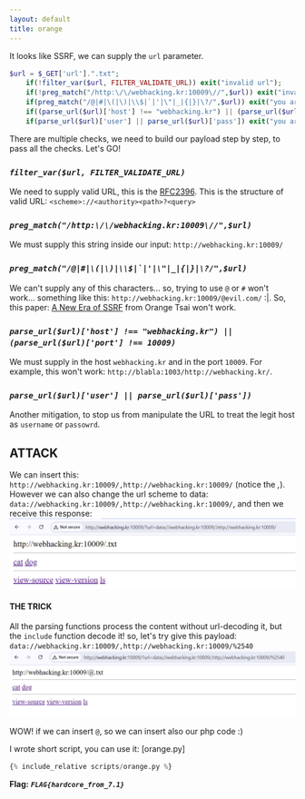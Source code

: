 ```yaml
---
layout: default
title: orange
---
```




It looks like SSRF, we can supply the `url` parameter.
```php
$url = $_GET['url'].".txt";
    if(!filter_var($url, FILTER_VALIDATE_URL)) exit("invalid url");
    if(!preg_match("/http:\/\/webhacking.kr:10009\//",$url)) exit("invalid server");
    if(preg_match("/@|#|\(|\)|\\$|`|'|\"|_|{|}|\?/",$url)) exit("you are not orange");
    if((parse_url($url)['host'] !== "webhacking.kr") || (parse_url($url)['port'] !== 10009)) exit("invalid host or port");
    if(parse_url($url)['user'] || parse_url($url)['pass']) exit("you are not orange");
```

There are multiple checks, we need to build our payload step by step, to pass all the checks. Let's GO!

### *`filter_var($url, FILTER_VALIDATE_URL)`*
We need to supply valid URL, this is the [RFC2396](https://www.ietf.org/rfc/rfc2396).
This is the structure of valid URL: `<scheme>://<authority><path>?<query>`

### *`preg_match("/http:\/\/webhacking.kr:10009\//",$url)`*
We must supply this string inside our input: `http://webhacking.kr:10009/`

### *``preg_match("/@|#|\(|\)|\\$|`|'|\"|_|{|}|\?/",$url)``*
We can't supply any of this characters... so, trying to use `@` or `#` won't work... something like this:
`http://webhacking.kr:10009/@evil.com/` :|. 
So, this paper: [A New Era of SSRF](https://www.blackhat.com/docs/us-17/thursday/us-17-Tsai-A-New-Era-Of-SSRF-Exploiting-URL-Parser-In-Trending-Programming-Languages.pdf) from Orange Tsai won't work.

### *`parse_url($url)['host'] !== "webhacking.kr") || (parse_url($url)['port'] !== 10009)`*
We must supply in the host `webhacking.kr` and in the port `10009`. For example, this won't work:
`http://blabla:1003/http://webhacking.kr/`.

### *`parse_url($url)['user'] || parse_url($url)['pass'])`*
Another mitigation, to stop us from manipulate the URL to treat the legit host as `username` or `passowrd`.

## ATTACK
We can insert this: `http://webhacking.kr:10009/,http://webhacking.kr:10009/` (notice the *,*). 
However we can also change the url scheme to data: `data://webhacking.kr:10009/,http://webhacking.kr:10009/`, and then we receive this response:
![data scheme](./images/orange_data_scheme.png)

#### THE TRICK
All the parsing functions process the content without url-decoding it, but the `include` function decode it! so, let's try give this payload:
`data://webhacking.kr:10009/,http://webhacking.kr:10009/%2540`
![parsing bypass](./images/orange_parsing_bypass.png)

WOW! if we can insert `@`, so we can insert also our php code :)

I wrote short script, you can use it: [orange.py]
```scripts/orange.py
{% include_relative scripts/orange.py %}
```



**Flag:** ***`FLAG{hardcore_from_7.1}`*** 
